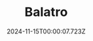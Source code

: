 ---
title: "Balatro"
id: 2379780
date: 2024-11-15T00:00:07.723Z
link: games/steam/recent/balatro
image: http://media.steampowered.com/steamcommunity/public/images/apps/2379780/b6018068070ab0e23561694c11f7950dd6f4c752.jpg
playtime_2weeks: 354
playtime_forever: 1769
playtime_windows_forever: 0
playtime_mac_forever: 0
playtime_linux_forever: 1769
playtime_deck_forever: 1769
---